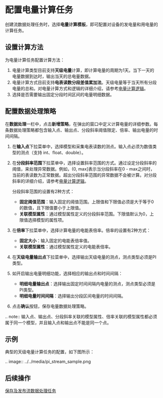 # 配置电量计算任务

创建流数据处理任务时，选择**电量计算模板**，即可配置对设备的发电量和用电量的计算任务。

## 设置计算方法

为电量计算任务配置计算方法：

1. 电量计算类型目前支持**天级电量**计算，即计算电量的周期为1天。当下一天的电量数据到达时，输出当天的总电量数据。       
2. 电量计算方式目前支持**电表读数分段差值累加法**。天级电量等于当天所有分段电量的总和。对电量计算方式和逻辑的详细介绍，请参考[电量计算逻辑](../../reference/power_calculation_logic.html)。
3. 选择是否需要输出固定分段时间区间的电量明细数据。

## 配置数据处理策略

在**数据处理**一栏中，点击**新增策略**，在弹出的窗口中定义计算电量的详细参数。每条数据处理策略都包含输入点、输出点、分段斜率阈值限定、倍率、输出电量的时间间隔。

1. 在**输入点**下拉菜单中，选择模型和采集电表读数的测点。输入点必须为数值类型的测点（支持 int、float、double）。

2. 在**分段斜率范围**下拉菜单中，选择设置斜率范围的方式。通过设定分段斜率的阈值，来处理异常数据。例如，(0, max]表示当分段斜率在0 - max之间时，当前的表读数为正常数据。超出分段斜率范围的异常数据不会被计算。对分段斜率的详细介绍，请参考[电量计算逻辑](../../reference/power_calculation_logic.html)。

   分段斜率范围的设置有2种方式：

   - **固定阈值范围**：输入固定的阈值范围。上限值和下限值必须是大于等于0的数值，且下限值要小于上限值。
   - **关联模型属性**：通过模型属性定义的分段斜率范围。下限值默认为0，上限值选择模型的属性项。

3. 在**倍率**下拉菜单中，选择计算电量的电能表倍率。倍率的设置有2种方式：

   - **固定大小**：输入固定的电能表倍率值。
   - **关联模型属性**：通过模型属性定义的电能表倍率。

4. 在**天级电量输出点**下拉菜单中，选择输出天级电量的测点，测点类型必须是PI类型。

5. 如开启输出电量明细功能，选择相应的输出点和时间间隔：

   - **明细电量输出点**：选择输出固定时间间隔内电量的测点，测点类型必须是PI类型。
   - **明细电量时间间隔**：选择输出分段区间电量的时间间隔。

6. 点击**确认**按钮，保存电量数据处理策略。

.. note:: 输入点、输出点、分段斜率关联的模型属性、倍率关联的模型属性都必须属于同一个模型，并且输入点和输出点不能是同一个点。

## 示例

典型的天级电量计算任务的配置，如下图所示：

.. image:: ../../media/pi_stream_sample.png

## 后续操作

[保存及发布流数据处理任务](publishing_job)